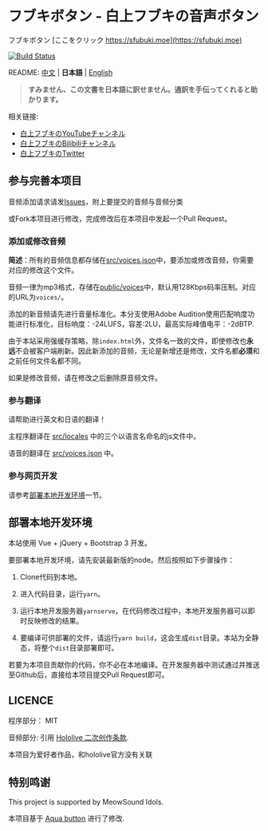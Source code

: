 # フブキボタン - 白上フブキの音声ボタン

フブキボタン [ここをクリック https://sfubuki.moe](https://sfubuki.moe)

[![Build Status](https://github.com/copperion/fubuki-button/workflows/FBK-BTN-CI/badge.svg)](https://github.com/copperion/fubuki-button/actions)

README: [中文](./README.md) | **日本語** | [English](./README.EN.md)

> **すみません、この文書を日本語に訳せません。通訳を手伝ってくれると助かります。**

相关链接:

* [白上フブキのYouTubeチャンネル](https://www.youtube.com/channel/UCdn5BQ06XqgXoAxIhbqw5Rg)
* [白上フブキのBilibiliチャンネル](https://space.bilibili.com/332704117)
* [白上フブキのTwitter](https://twitter.com/shirakamifubuki)

## 参与完善本项目

音频添加请求请发[Issues](https://github.com/copperion/fubuki-button/issues)，附上要提交的音频与音频分类

或Fork本项目进行修改，完成修改后在本项目中发起一个Pull Request。

### 添加或修改音频

**简述**：所有的音频信息都存储在[src/voices.json](src/voices.json)中，要添加或修改音频，你需要对应的修改这个文件。

音频一律为mp3格式，存储在[public/voices](public/voices)中，默认用128Kbps码率压制。对应的URL为`voices/`。

添加的新音频请先进行音量标准化。本分支使用Adobe Audition使用匹配响度功能进行标准化，目标响度：-24LUFS，容差:2LU，最高实际峰值电平：-2dBTP.

由于本站采用强缓存策略，除`index.html`外，文件名一致的文件，即使修改也**永远**不会被客户端刷新。因此新添加的音频，无论是新增还是修改，文件名都**必须**和之前任何文件名都不同。

如果是修改音频，请在修改之后删除原音频文件。

### 参与翻译

请帮助进行英文和日语的翻译！

主程序翻译在 [src/locales](src/locales) 中的三个以语言名命名的js文件中。

语音的翻译在 [src/voices.json](src/voices.json) 中。

### 参与网页开发

请参考[部署本地开发环境](#部署本地开发环境)一节。

## 部署本地开发环境

本站使用 Vue + jQuery + Bootstrap 3 开发。

要部署本地开发环境，请先安装最新版的node。然后按照如下步骤操作：

1. Clone代码到本地。

2. 进入代码目录，运行`yarn`。

3. 运行本地开发服务器`yarnserve`，在代码修改过程中，本地开发服务器可以即时反映修改的结果。

4. 要编译可供部署的文件，请运行`yarn build`，这会生成`dist`目录。本站为全静态，将整个`dist`目录部署即可。

若要为本项目贡献你的代码，你不必在本地编译。在开发服务器中测试通过并推送至Github后，直接给本项目提交Pull Request即可。

## LICENCE

程序部分： MIT

音频部分: 引用 [Hololive 二次创作条款](https://www.hololive.tv/terms).

本项目为爱好者作品，和hololive官方没有关联

## 特别鸣谢

This project is supported by MeowSound Idols.

本项目基于 [Aqua button](https://github.com/zyzsdy/aqua-button) 进行了修改.
